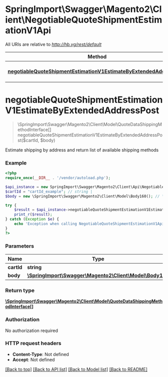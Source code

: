 # SpringImport\Swagger\Magento2\Client\NegotiableQuoteShipmentEstimationV1Api

All URIs are relative to *http://hb.vg/rest/default*

Method | HTTP request | Description
------------- | ------------- | -------------
[**negotiableQuoteShipmentEstimationV1EstimateByExtendedAddressPost**](NegotiableQuoteShipmentEstimationV1Api.md#negotiableQuoteShipmentEstimationV1EstimateByExtendedAddressPost) | **POST** /V1/negotiable-carts/{cartId}/estimate-shipping-methods | 


# **negotiableQuoteShipmentEstimationV1EstimateByExtendedAddressPost**
> \SpringImport\Swagger\Magento2\Client\Model\QuoteDataShippingMethodInterface[] negotiableQuoteShipmentEstimationV1EstimateByExtendedAddressPost($cartId, $body)



Estimate shipping by address and return list of available shipping methods

### Example
```php
<?php
require_once(__DIR__ . '/vendor/autoload.php');

$api_instance = new SpringImport\Swagger\Magento2\Client\Api\NegotiableQuoteShipmentEstimationV1Api();
$cartId = "cartId_example"; // string | 
$body = new \SpringImport\Swagger\Magento2\Client\Model\Body160(); // \SpringImport\Swagger\Magento2\Client\Model\Body160 | 

try {
    $result = $api_instance->negotiableQuoteShipmentEstimationV1EstimateByExtendedAddressPost($cartId, $body);
    print_r($result);
} catch (Exception $e) {
    echo 'Exception when calling NegotiableQuoteShipmentEstimationV1Api->negotiableQuoteShipmentEstimationV1EstimateByExtendedAddressPost: ', $e->getMessage(), PHP_EOL;
}
?>
```

### Parameters

Name | Type | Description  | Notes
------------- | ------------- | ------------- | -------------
 **cartId** | **string**|  |
 **body** | [**\SpringImport\Swagger\Magento2\Client\Model\Body160**](../Model/\SpringImport\Swagger\Magento2\Client\Model\Body160.md)|  | [optional]

### Return type

[**\SpringImport\Swagger\Magento2\Client\Model\QuoteDataShippingMethodInterface[]**](../Model/QuoteDataShippingMethodInterface.md)

### Authorization

No authorization required

### HTTP request headers

 - **Content-Type**: Not defined
 - **Accept**: Not defined

[[Back to top]](#) [[Back to API list]](../../README.md#documentation-for-api-endpoints) [[Back to Model list]](../../README.md#documentation-for-models) [[Back to README]](../../README.md)

